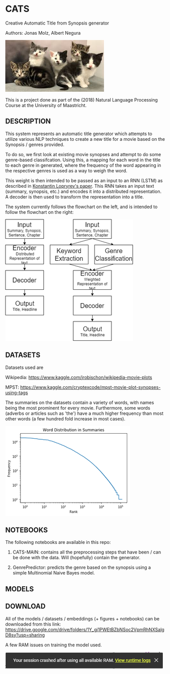 # CATS
Creative Automatic Title from Synopsis generator

Authors: Jonas Molz, Albert Negura

![Alt text](CATS.jpg?raw=true "Title")

This is a project done as part of the (2018) Natural Language Processing Course at the University of Maastricht.

## DESCRIPTION
This system represents an automatic title generator which attempts to utilize various NLP techniques to create a new title for a movie based on the Synopsis / genres provided.

To do so, we first look at existing movie synopses and attempt to do some genre-based classifcation. Using this, a mapping for each word in the title to each genre in generated, where the frequency of the word appearing in the respective genres is used as a way to weigh the word.

This weight is then intended to be passed as an input to an RNN (LSTM) as described in [Konstantin Lopryrev's paper](https://arxiv.org/pdf/1512.01712.pdf). This RNN takes an input text (summary, synopsis, etc.) and encodes it into a distributed representation. A decoder is then used to transform the representation into a title.

The system currently follows the flowchart on the left, and is intended to follow the flowchart on the right:

![Alt text](Process.png?raw=true "Title")

## DATASETS
Datasets used are 

Wikipedia: https://www.kaggle.com/jrobischon/wikipedia-movie-plots

MPST: https://www.kaggle.com/cryptexcode/mpst-movie-plot-synopses-using-tags

The summaries on the datasets contain a variety of words, with names being the most prominent for every movie. Furthermore, some words (adverbs or articles such as 'the') have a much higher frequency than most other words (a few hundred fold increase in most cases).

![Alt text](WordDistribution.png?raw=true "Title")

## NOTEBOOKS
The following notebooks are available in this repo:

1. CATS-MAIN: contains all the preprocessing steps that have been / can be done with the data. Will (hopefully) contain the generator.

2. GenrePredictor: predicts the genre based on the synopsis using a simple Multinomial Naive Bayes model.

## MODELS
## DOWNLOAD
All of the models / datasets / embeddings (+ figures + notebooks) can be downloaded from this link:
https://drive.google.com/drive/folders/1Y_gj1PWEtBZbNSoc2VpmRhNXSalgD8sy?usp=sharing

A few RAM issues on training the model used.

![Alt text](chrome_2019-05-27_19-44-12.png?raw=true "Title")
